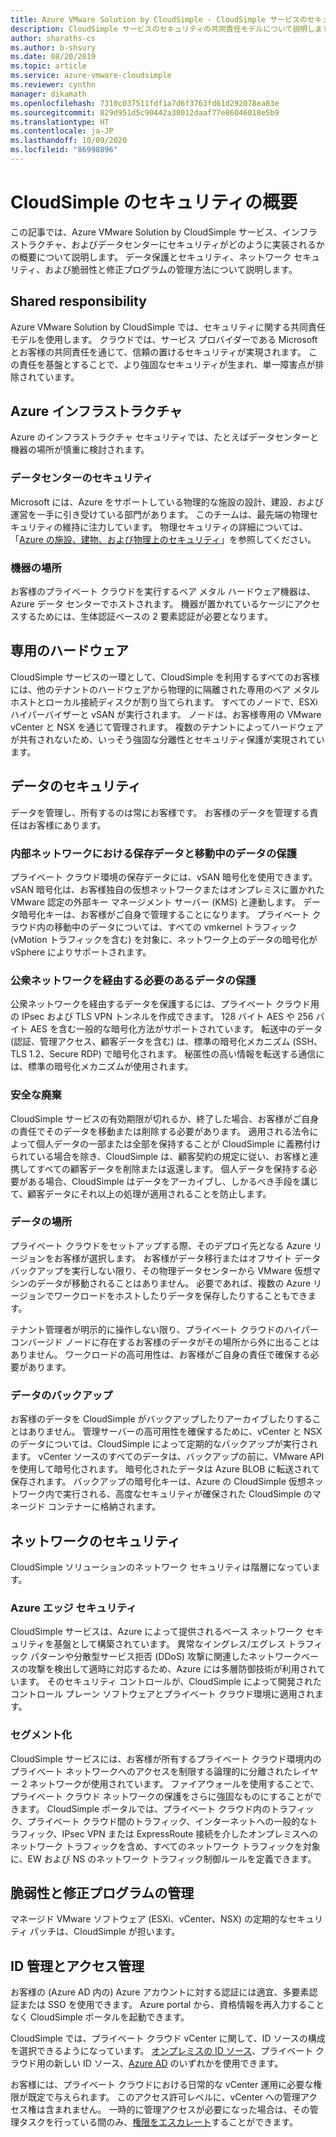 ```yaml
---
title: Azure VMware Solution by CloudSimple - CloudSimple サービスのセキュリティ
description: CloudSimple サービスのセキュリティの共同責任モデルについて説明します
author: sharaths-cs
ms.author: b-shsury
ms.date: 08/20/2019
ms.topic: article
ms.service: azure-vmware-cloudsimple
ms.reviewer: cynthn
manager: dikamath
ms.openlocfilehash: 7310c037511fdf1a7d6f3763fd61d292078ea83e
ms.sourcegitcommit: 829d951d5c90442a38012daaf77e86046018e5b9
ms.translationtype: HT
ms.contentlocale: ja-JP
ms.lasthandoff: 10/09/2020
ms.locfileid: "86998896"
---
```

# <a name="cloudsimple-security-overview"></a>CloudSimple のセキュリティの概要

この記事では、Azure VMware Solution by CloudSimple サービス、インフラストラクチャ、およびデータセンターにセキュリティがどのように実装されるかの概要について説明します。 データ保護とセキュリティ、ネットワーク セキュリティ、および脆弱性と修正プログラムの管理方法について説明します。

## <a name="shared-responsibility"></a>Shared responsibility

Azure VMware Solution by CloudSimple では、セキュリティに関する共同責任モデルを使用します。 クラウドでは、サービス プロバイダーである Microsoft とお客様の共同責任を通じて、信頼の置けるセキュリティが実現されます。 この責任を基盤とすることで、より強固なセキュリティが生まれ、単一障害点が排除されています。

## <a name="azure-infrastructure"></a>Azure インフラストラクチャ

Azure のインフラストラクチャ セキュリティでは、たとえばデータセンターと機器の場所が慎重に検討されます。

### <a name="datacenter-security"></a>データセンターのセキュリティ

Microsoft には、Azure をサポートしている物理的な施設の設計、建設、および運営を一手に引き受けている部門があります。 このチームは、最先端の物理セキュリティの維持に注力しています。 物理セキュリティの詳細については、「[Azure の施設、建物、および物理上のセキュリティ](../security/fundamentals/physical-security.md)」を参照してください。

### <a name="equipment-location"></a>機器の場所

お客様のプライベート クラウドを実行するベア メタル ハードウェア機器は、Azure データ センターでホストされます。  機器が置かれているケージにアクセスするためには、生体認証ベースの 2 要素認証が必要となります。

## <a name="dedicated-hardware"></a>専用のハードウェア

CloudSimple サービスの一環として、CloudSimple を利用するすべてのお客様には、他のテナントのハードウェアから物理的に隔離された専用のベア メタル ホストとローカル接続ディスクが割り当てられます。 すべてのノードで、ESXi ハイパーバイザーと vSAN が実行されます。 ノードは、お客様専用の VMware vCenter と NSX を通じて管理されます。 複数のテナントによってハードウェアが共有されないため、いっそう強固な分離性とセキュリティ保護が実現されています。

## <a name="data-security"></a>データのセキュリティ

データを管理し、所有するのは常にお客様です。 お客様のデータを管理する責任はお客様にあります。

### <a name="data-protection-for-data-at-rest-and-data-in-motion-within-internal-networks"></a>内部ネットワークにおける保存データと移動中のデータの保護

プライベート クラウド環境の保存データには、vSAN 暗号化を使用できます。 vSAN 暗号化は、お客様独自の仮想ネットワークまたはオンプレミスに置かれた VMware 認定の外部キー マネージメント サーバー (KMS) と連動します。  データ暗号化キーは、お客様がご自身で管理することになります。 プライベート クラウド内の移動中のデータについては、すべての vmkernel トラフィック (vMotion トラフィックを含む) を対象に、ネットワーク上のデータの暗号化が vSphere によりサポートされます。

### <a name="data-protection-for-data-that-is-required-to-move-through-public-networks"></a>公衆ネットワークを経由する必要のあるデータの保護

公衆ネットワークを経由するデータを保護するには、プライベート クラウド用の IPsec および TLS VPN トンネルを作成できます。 128 バイト AES や 256 バイト AES を含む一般的な暗号化方法がサポートされています。 転送中のデータ (認証、管理アクセス、顧客データを含む) は、標準の暗号化メカニズム (SSH、TLS 1.2、Secure RDP) で暗号化されます。 秘匿性の高い情報を転送する通信には、標準の暗号化メカニズムが使用されます。

### <a name="secure-disposal"></a>安全な廃棄

CloudSimple サービスの有効期限が切れるか、終了した場合、お客様がご自身の責任でそのデータを移動または削除する必要があります。 適用される法令によって個人データの一部または全部を保持することが CloudSimple に義務付けられている場合を除き、CloudSimple は、顧客契約の規定に従い、お客様と連携してすべての顧客データを削除または返還します。 個人データを保持する必要がある場合、CloudSimple はデータをアーカイブし、しかるべき手段を講じて、顧客データにそれ以上の処理が適用されることを防止します。

### <a name="data-location"></a>データの場所

プライベート クラウドをセットアップする際、そのデプロイ先となる Azure リージョンをお客様が選択します。 お客様がデータ移行またはオフサイト データ バックアップを実行しない限り、その物理データセンターから VMware 仮想マシンのデータが移動されることはありません。 必要であれば、複数の Azure リージョンでワークロードをホストしたりデータを保存したりすることもできます。

テナント管理者が明示的に操作しない限り、プライベート クラウドのハイパーコンバージド ノードに存在するお客様のデータがその場所から外に出ることはありません。 ワークロードの高可用性は、お客様がご自身の責任で確保する必要があります。

### <a name="data-backups"></a>データのバックアップ

お客様のデータを CloudSimple がバックアップしたりアーカイブしたりすることはありません。 管理サーバーの高可用性を確保するために、vCenter と NSX のデータについては、CloudSimple によって定期的なバックアップが実行されます。 vCenter ソースのすべてのデータは、バックアップの前に、VMware API を使用して暗号化されます。 暗号化されたデータは Azure BLOB に転送されて保存されます。 バックアップの暗号化キーは、Azure の CloudSimple 仮想ネットワーク内で実行される、高度なセキュリティが確保された CloudSimple のマネージド コンテナーに格納されます。

## <a name="network-security"></a>ネットワークのセキュリティ

CloudSimple ソリューションのネットワーク セキュリティは階層になっています。

### <a name="azure-edge-security"></a>Azure エッジ セキュリティ

CloudSimple サービスは、Azure によって提供されるベース ネットワーク セキュリティを基盤として構築されています。 異常なイングレス/エグレス トラフィック パターンや分散型サービス拒否 (DDoS) 攻撃に関連したネットワークベースの攻撃を検出して適時に対応するため、Azure には多層防御技術が利用されています。 そのセキュリティ コントロールが、CloudSimple によって開発されたコントロール プレーン ソフトウェアとプライベート クラウド環境に適用されます。

### <a name="segmentation"></a>セグメント化

CloudSimple サービスには、お客様が所有するプライベート クラウド環境内のプライベート ネットワークへのアクセスを制限する論理的に分離されたレイヤー 2 ネットワークが使用されています。 ファイアウォールを使用することで、プライベート クラウド ネットワークの保護をさらに強固なものにすることができます。 CloudSimple ポータルでは、プライベート クラウド内のトラフィック、プライベート クラウド間のトラフィック、インターネットへの一般的なトラフィック、IPsec VPN または ExpressRoute 接続を介したオンプレミスへのネットワーク トラフィックを含め、すべてのネットワーク トラフィックを対象に、EW および NS のネットワーク トラフィック制御ルールを定義できます。

## <a name="vulnerability-and-patch-management"></a>脆弱性と修正プログラムの管理

マネージド VMware ソフトウェア (ESXi、vCenter、NSX) の定期的なセキュリティ パッチは、CloudSimple が担います。

## <a name="identity-and-access-management"></a>ID 管理とアクセス管理

お客様の (Azure AD 内の) Azure アカウントに対する認証には適宜、多要素認証または SSO を使用できます。 Azure portal から、資格情報を再入力することなく CloudSimple ポータルを起動できます。

CloudSimple では、プライベート クラウド vCenter に関して、ID ソースの構成を選択できるようになっています。 [オンプレミスの ID ソース](set-vcenter-identity.md)、プライベート クラウド用の新しい ID ソース、[Azure AD](azure-ad.md) のいずれかを使用できます。

お客様には、プライベート クラウドにおける日常的な vCenter 運用に必要な権限が既定で与えられます。 このアクセス許可レベルに、vCenter への管理アクセス権は含まれません。 一時的に管理アクセスが必要になった場合は、その管理タスクを行っている間のみ、[権限をエスカレート](escalate-private-cloud-privileges.md)することができます。

